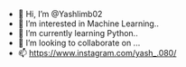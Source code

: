 - 👋 Hi, I’m @Yashlimb02
- 👀 I’m interested in Machine Learning..
- 🌱 I’m currently learning Python..
- 💞️ I’m looking to collaborate on ...
- 📫 https://www.instagram.com/yash_.080/

<!---
Yashlimb02/Yashlimb02 is a ✨ special ✨ repository because its `README.md` (this file) appears on your GitHub profile.
You can click the Preview link to take a look at your changes.
--->
